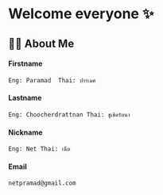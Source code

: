 
# Welcome everyone ✨


## 👋🏻 About Me 

#### Firstname

    Eng: Paramad  Thai: ปารเมศ

#### Lastname

    Eng: Choocherdrattnan Thai: ชูเชิดรัตนา

#### Nickname

    Eng: Net Thai: เน็ต

#### Email

    netpramad@gmail.com
